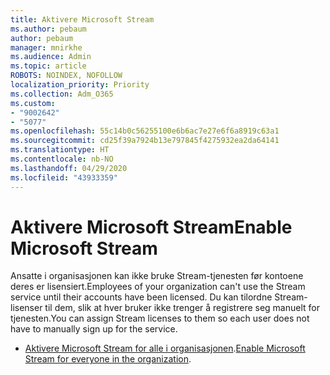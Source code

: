 ```yaml
---
title: Aktivere Microsoft Stream
ms.author: pebaum
author: pebaum
manager: mnirkhe
ms.audience: Admin
ms.topic: article
ROBOTS: NOINDEX, NOFOLLOW
localization_priority: Priority
ms.collection: Adm_O365
ms.custom:
- "9002642"
- "5077"
ms.openlocfilehash: 55c14b0c56255100e6b6ac7e27e6f6a8919c63a1
ms.sourcegitcommit: cd25f39a7924b13e797845f4275932ea2da64141
ms.translationtype: HT
ms.contentlocale: nb-NO
ms.lasthandoff: 04/29/2020
ms.locfileid: "43933359"
---
```

# <a name="enable-microsoft-stream"></a><span data-ttu-id="56000-102">Aktivere Microsoft Stream</span><span class="sxs-lookup"><span data-stu-id="56000-102">Enable Microsoft Stream</span></span>

<span data-ttu-id="56000-103">Ansatte i organisasjonen kan ikke bruke Stream-tjenesten før kontoene deres er lisensiert.</span><span class="sxs-lookup"><span data-stu-id="56000-103">Employees of your organization can't use the Stream service until their accounts have been licensed.</span></span> <span data-ttu-id="56000-104">Du kan tilordne Stream-lisenser til dem, slik at hver bruker ikke trenger å registrere seg manuelt for tjenesten.</span><span class="sxs-lookup"><span data-stu-id="56000-104">You can assign Stream licenses to them so each user does not have to manually sign up for the service.</span></span>

- <span data-ttu-id="56000-105">[Aktivere Microsoft Stream for alle i organisasjonen](https://docs.microsoft.com/stream/assign-user-licenses).</span><span class="sxs-lookup"><span data-stu-id="56000-105">[Enable Microsoft Stream for everyone in the organization](https://docs.microsoft.com/stream/assign-user-licenses).</span></span>
